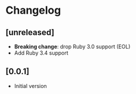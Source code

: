 # Changelog

## [unreleased]

- **Breaking change**: drop Ruby 3.0 support (EOL)
- Add Ruby 3.4 support

## [0.0.1]

- Initial version
